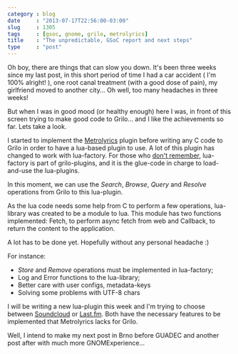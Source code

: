 ```yaml
---
category : blog
date     : "2013-07-17T22:56:00-03:00"
slug     : 1305
tags     : [gsoc, gnome, grilo, metrolyrics]
title    : "The unpredictable, GSoC report and next steps"
type     : "post"
---
```


Oh boy, there are things that can slow you down. It's been three weeks
since my last post, in this short period of time I had a car accident (
I'm 100% alright! ), one root canal treatment (with a good dose of
pain), my girlfriend moved to another city... Oh well, too many
headaches in three weeks!

But when I was in good mood (or healthy enough) here I was, in front of
this screen trying to make good code to Grilo... and I like the
achievements so far. Lets take a look.

I started to implement the [Metrolyrics](http://www.metrolyrics.com/)
plugin before writing any C code to Grilo in order to have a lua-based
plugin to use. A lot of this plugin has changed to work with
lua-factory. For those who [don't
remember](http://www.victortoso.com/planet-gsoc-project-and-brazil.html),
lua-factory is part of grilo-plugins, and it is the glue-code in charge
to load-and-use the lua-plugins.

In this moment, we can use the _Search_, _Browse_, _Query_ and _Resolve_
operations from Grilo to this lua-plugin.

As the lua code needs some help from C to perform a few operations,
lua-library was created to be a module to lua. This module has two
functions implemented: Fetch, to perform async fetch from web and
Callback, to return the content to the application.

A lot has to be done yet. Hopefully without any personal headache :)

For instance:

* _Store_ and _Remove_ operations must be implemented in lua-factory;
* Log and Error functions to the lua-library;
* Better care with user configs, metadata-keys
* Solving some problems with UTF-8 chars

I will be writing a new lua-plugin this week and I'm trying to choose
between [Soundcloud](https://soundcloud.com/) or
[Last.fm](http://www.last.fm/). Both have the necessary features to be
implemented that Metrolyrics lacks for Grilo.

Well, I intend to make my next post in Brno before GUADEC and another
post after with much more GNOMExperience...
